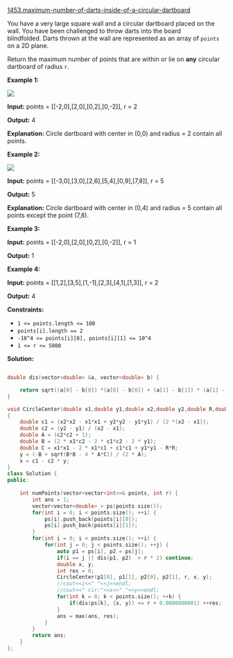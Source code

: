 [1453.maximum-number-of-darts-inside-of-a-circular-dartboard](https://leetcode.com/problems/maximum-number-of-darts-inside-of-a-circular-dartboard/)  

You have a very large square wall and a circular dartboard placed on the wall. You have been challenged to throw darts into the board blindfolded. Darts thrown at the wall are represented as an array of `points` on a 2D plane. 

Return the maximum number of points that are within or lie on **any** circular dartboard of radius `r`.

**Example 1:**

![](https://assets.leetcode.com/uploads/2020/04/29/sample_1_1806.png)

  
**Input:** points = \[\[-2,0\],\[2,0\],\[0,2\],\[0,-2\]\], r = 2
  
**Output:** 4
  
**Explanation:** Circle dartboard with center in (0,0) and radius = 2 contain all points.
  

**Example 2:**

**![](https://assets.leetcode.com/uploads/2020/04/29/sample_2_1806.png)**

  
**Input:** points = \[\[-3,0\],\[3,0\],\[2,6\],\[5,4\],\[0,9\],\[7,8\]\], r = 5
  
**Output:** 5
  
**Explanation:** Circle dartboard with center in (0,4) and radius = 5 contain all points except the point (7,8).
  

**Example 3:**

  
**Input:** points = \[\[-2,0\],\[2,0\],\[0,2\],\[0,-2\]\], r = 1
  
**Output:** 1
  

**Example 4:**

  
**Input:** points = \[\[1,2\],\[3,5\],\[1,-1\],\[2,3\],\[4,1\],\[1,3\]\], r = 2
  
**Output:** 4
  

**Constraints:**

*   `1 <= points.length <= 100`
*   `points[i].length == 2`
*   `-10^4 <= points[i][0], points[i][1] <= 10^4`
*   `1 <= r <= 5000`  



**Solution:**  

```cpp

double dis(vector<double> &a, vector<double> b) {

    return sqrt((a[0] - b[0]) *(a[0] - b[0]) + (a[1] - b[1]) * (a[1] - b[1]));
}

void CircleCenter(double x1,double y1,double x2,double y2,double R,double &x,double &y)  
{  
    double c1 = (x2*x2 - x1*x1 + y2*y2 - y1*y1) / (2 *(x2 - x1));  
    double c2 = (y2 - y1) / (x2 - x1);
    double A = (c2*c2 + 1);  
    double B = (2 * x1*c2 - 2 * c1*c2 - 2 * y1);  
    double C = x1*x1 - 2 * x1*c1 + c1*c1 + y1*y1 - R*R;  
    y = (-B + sqrt(B*B - 4 * A*C)) / (2 * A);
    x = c1 - c2 * y;     
} 
class Solution {
public:
    
    int numPoints(vector<vector<int>>& points, int r) {
        int ans = 1;
        vector<vector<double> > ps(points.size());
        for(int i = 0; i < points.size(); ++i) {
            ps[i].push_back(points[i][0]);
            ps[i].push_back(points[i][1]);
        }
        for(int i = 0; i < points.size(); ++i) {
            for(int j = 0; j < points.size(); ++j) {
                auto p1 = ps[i], p2 = ps[j];
                if(i == j || dis(p1, p2)  > r * 2) continue;
                double x, y;
                int res = 0;
                CircleCenter(p1[0], p1[1], p2[0], p2[1], r, x, y);
                //cout<<i<<" "<<j<<endl;
                //cout<<" cir:"<<x<<" "<<y<<endl;
                for(int k = 0; k < points.size(); ++k) {
                    if(dis(ps[k], {x, y}) <= r + 0.0000000001) ++res;
                }
                ans = max(ans, res);
            }
        }
        return ans;
    }
};
```
      